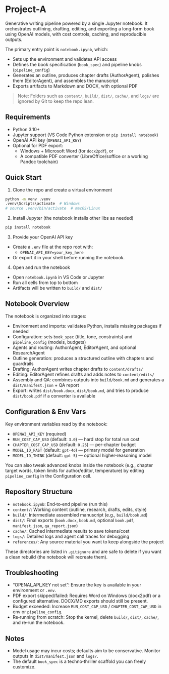 # Project-A

Generative writing pipeline powered by a single Jupyter notebook. It orchestrates outlining, drafting, editing, and exporting a long‑form book using OpenAI models, with cost controls, caching, and reproducible outputs.

The primary entry point is `notebook.ipynb`, which:
- Sets up the environment and validates API access
- Defines the book specification (`book_spec`) and pipeline knobs (`pipeline_config`)
- Generates an outline, produces chapter drafts (AuthorAgent), polishes them (EditorAgent), and assembles the manuscript
- Exports artifacts to Markdown and DOCX, with optional PDF

> Note: Folders such as `content/`, `build/`, `dist/`, `cache/`, and `logs/` are ignored by Git to keep the repo lean.

## Requirements
- Python 3.10+
- Jupyter support (VS Code Python extension or `pip install notebook`)
- OpenAI API key (`OPENAI_API_KEY`)
- Optional for PDF export:
  - Windows + Microsoft Word (for `docx2pdf`), or
  - A compatible PDF converter (LibreOffice/soffice or a working Pandoc toolchain)

## Quick Start
1) Clone the repo and create a virtual environment
```bash
python -m venv .venv
.venv\Scripts\activate  # Windows
# source .venv/bin/activate  # macOS/Linux
```

2) Install Jupyter (the notebook installs other libs as needed)
```bash
pip install notebook
```

3) Provide your OpenAI API key
- Create a `.env` file at the repo root with:
  - `OPENAI_API_KEY=your_key_here`
- Or export it in your shell before running the notebook.

4) Open and run the notebook
- Open `notebook.ipynb` in VS Code or Jupyter
- Run all cells from top to bottom
- Artifacts will be written to `build/` and `dist/`

## Notebook Overview
The notebook is organized into stages:
- Environment and imports: validates Python, installs missing packages if needed
- Configuration: sets `book_spec` (title, tone, constraints) and `pipeline_config` (models, budgets)
- Agents and routing: AuthorAgent, EditorAgent, and optional ResearchAgent
- Outline generation: produces a structured outline with chapters and guardrails
- Drafting: AuthorAgent writes chapter drafts to `content/drafts/`
- Editing: EditorAgent refines drafts and adds notes to `content/edits/`
- Assembly and QA: combines outputs into `build/book.md` and generates a `dist/manifest.json` + QA report
- Export: writes `dist/book.docx`, `dist/book.md`, and tries to produce `dist/book.pdf` if a converter is available

## Configuration & Env Vars
Key environment variables read by the notebook:
- `OPENAI_API_KEY` (required)
- `RUN_COST_CAP_USD` (default: `3.0`) — hard stop for total run cost
- `CHAPTER_COST_CAP_USD` (default: `0.25`) — per‑chapter budget
- `MODEL_ID_FAST` (default: `gpt-4o`) — primary model for generation
- `MODEL_ID_THINK` (default: `gpt-5`) — optional higher‑reasoning model

You can also tweak advanced knobs inside the notebook (e.g., chapter target words, token limits for author/editor, temperature) by editing `pipeline_config` in the Configuration cell.

## Repository Structure
- `notebook.ipynb`: End‑to‑end pipeline (run this)
- `content/`: Working content (outline, research, drafts, edits, style)
- `build/`: Intermediate assembled manuscript (e.g., `build/book.md`)
- `dist/`: Final exports (`book.docx`, `book.md`, optional `book.pdf`, `manifest.json`, `qa_report.json`)
- `cache/`: Cached intermediate results to save tokens/cost
- `logs/`: Detailed logs and agent call traces for debugging
- `references/`: Any source material you want to keep alongside the project

These directories are listed in `.gitignore` and are safe to delete if you want a clean rebuild (the notebook will recreate them).

## Troubleshooting
- “OPENAI_API_KEY not set”: Ensure the key is available in your environment or `.env`.
- PDF export skipped/failed: Requires Word on Windows (docx2pdf) or a configured alternative. DOCX/MD exports should still be present.
- Budget exceeded: Increase `RUN_COST_CAP_USD` / `CHAPTER_COST_CAP_USD` in env or `pipeline_config`.
- Re‑running from scratch: Stop the kernel, delete `build/`, `dist/`, `cache/`, and re‑run the notebook.

## Notes
- Model usage may incur costs; defaults aim to be conservative. Monitor outputs in `dist/manifest.json` and `logs/`.
- The default `book_spec` is a techno‑thriller scaffold you can freely customize.
